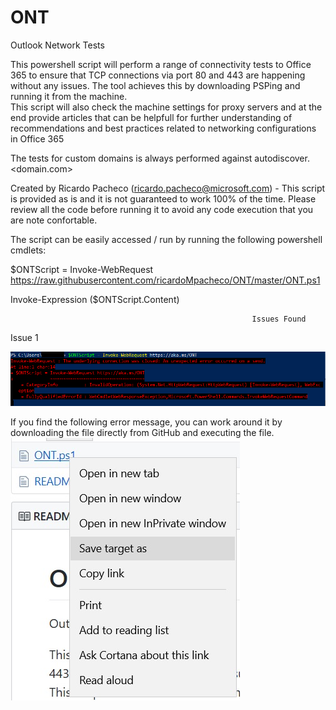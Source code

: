 # ONT
Outlook Network Tests

This powershell script will perform a range of connectivity tests to Office 365 to ensure that TCP connections via port 80 and 443 are happening without any issues. The tool achieves this by downloading PSPing and running it from the machine.    
This script will also check the machine settings for proxy servers and at the end provide articles that can be helpfull for further understanding of recommendations and best practices related to networking configurations in Office 365            

The tests for custom domains is always performed against autodiscover.<domain.com>

Created by Ricardo Pacheco (ricardo.pacheco@microsoft.com) - This script is provided as is and it is not guaranteed to work 100% of the time. Please review all the code before running it to avoid any code execution that you are note confortable. 

The script can be easily accessed / run by running the following powershell cmdlets:

$ONTScript = Invoke-WebRequest https://raw.githubusercontent.com/ricardoMpacheco/ONT/master/ONT.ps1

Invoke-Expression ($ONTScript.Content)


                                                          Issues Found
                                                            

Issue 1

![Issue 1](https://raw.githubusercontent.com/mektospacheco/ONT/master/Images/image.png)


If you find the following error message, you can work around it by downloading the file directly from GitHub and executing the file.
![Issue 1](https://raw.githubusercontent.com/mektospacheco/ONT/master/Images/SaveAs.jpg)
